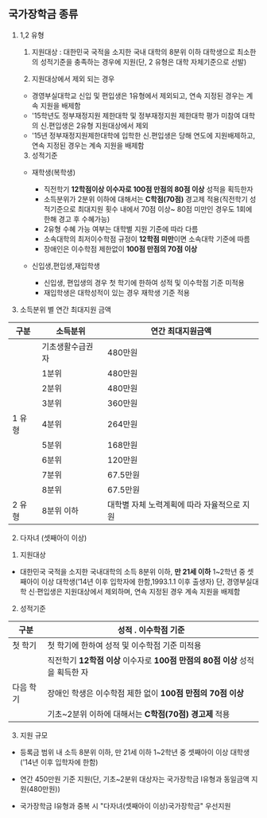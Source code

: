 ## 국가장학금 종류

1. 1,2 유형
 
    1)  지원대상 : 대한민국 국적을 소지한 국내 대학의 8분위 이하 대학생으로 최소한의 성적기준을 충족하는 경우에 지원(단, 2 유형은 대학 자체기준으로 선발)

    2)  지원대상에서 제외 되는 경우
     * 경영부실대학교 신입 및 편입생은 1유형에서 제외되고, 연속 지정된 경우는 계속 지원을 배제함

     - '15학년도 정부재정지원 제한대학 및 정부재정지원 제한대학 평가 미참여 대학의 신.편입생은 2유형 지원대상에서 제외
 
     + '15년 정부재정지원제한대학에 입학한 신.편입생은 당해 연도에 지원배제하고, 연속 지정된 경우는 계속 지원을 배제함
 
    3) 성적기준
 
     - 재학생(복학생)
       * 직전학기 **12학점이상 이수자로 100점 만점의 80점 이상** 성적을 획득한자
 
       - 소득분위가 2분위 이하에 대해서는 **C학점(70점)** 경고제 적용(직전학기 성적기준으로 최대지원 횟수 내에서 70점 이상~ 80점 미만인 경우도 1회에 한해 경고 후 수혜가능)   
  
       + 2유형 수혜 가능 여부는 대학별 지원 기준에 따라 다름

       * 소속대학의 최저이수학점 규정이 **12학점 미만**이면 소속대학 기준에 따름

       - 장애인은 이수학점 제한없이 **100점 만점의 70점 이상**

     - 신입생,편입생,재입학생
       * 신입생, 편입생의 경우 첫 학기에 한하여 성적 및 이수학점 기준 미적용

       - 재입학생은 대학성적이 있는 경우 재학생 기준 적용

  3) 소득분위 별 연간 최대지원 금액

  구분     | 소득분위         | 연간 최대지원금액 |
  -------- |----------------- |------------------ |
           | 기초생활수급권자 | 480만원		  |     
	   |       1분위      |	480만원		  | 
	   |	   2분위      | 480만원		  |
           |       3분위      |	360만원		  |		
  1 유형   |       4분위      |	264만원	 	  |	
           |       5분위      | 168만원		  |
           |       6분위      | 120만원		  |
	   |	   7분위      | 67.5만원	  |
           |       8분위      | 67.5만원	  |
  2 유형   | 8분위 이하       | 대학별 자체 노력계획에 따라 자율적으로 지원 |

2. 다자녀 (셋째아이 이상)

1) 지원대상
  - 대한민국 국적을 소지한 국내대학의 소득 8분위 이하, **만 21세 이하** 1~2학년 중 셋째아이 이상 대학생(’14년 이후        입학자에 한함,1993.1.1 이후 출생자) 단, 경영부실대학  신·편입생은 지원대상에서 제외하며, 연속 지정된 경우 계속        지원을 배제함
  
2) 성적기준

| 구분 | 성적 . 이수학점 기준 |
|----- |--------------------- |
| 첫 학기 | 첫 학기에 한하여 성적 및 이수학점 기준 미적용
|          | 직전학기 **12학점 이상** 이수자로 **100점 만점의 80점 이상** 성적을 획득한 자 |
| 다음 학기| 장애인 학생은 이수학점 제한 없이 **100점 만점의 70점 이상** |
|          | 기초~2분위 이하에 대해서는 **C학점(70점) 경고제** 적용 |

3) 지원 규모
  
  - 등록금 범위 내 소득 8분위 이하, 만 21세 이하 1~2학년 중 셋째아이 이상 대학생 ('14년 이후 입학자에 한함)

  - 연간 450만원 기준 지원(단, 기초~2분위 대상자는 국가장학금 Ⅰ유형과 동일금액 지원(480만원))
  
  - 국가장학금 Ⅰ유형과 중복 시 "다자녀(셋째아이 이상)국가장학금" 우선지원
